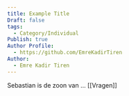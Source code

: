 ```yaml
---
title: Example Title
Draft: false
tags:
  - Category/Individual
Publish: true
Author Profile:
  - https://github.com/EmreKadirTiren
Author:
  - Emre Kadir Tiren
---
```

Sebastian is de zoon van ... [[Vragen]]